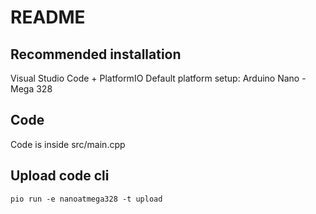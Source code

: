 # README #

## Recommended installation
Visual Studio Code + PlatformIO
Default platform setup:
Arduino Nano - Mega 328

## Code
Code is inside src/main.cpp

## Upload code cli
```
pio run -e nanoatmega328 -t upload
``` 